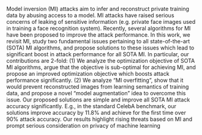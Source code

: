 Model inversion (MI) attacks aim to infer and reconstruct private training data by abusing access to a model. MI attacks have raised serious concerns of leaking of sensitive information (e.g. private face images used in training a face recognition system). Recently, several algorithms
for MI have been proposed to improve the attack performance. In this work, we revisit MI, study two fundamental issues pertaining to all state-of-the-art (SOTA) MI algorithms, and propose solutions to these issues which lead to
significant boost in attack performance for all SOTA MI. In particular, our contributions are 2-fold: (1) We analyze the optimization objective of SOTA MI algorithms, argue
that the objective is sub-optimal for achieving MI, and propose an improved optimization objective which boosts attack performance significantly. (2) We analyze “MI overfitting”, show that it would prevent reconstructed images from
learning semantics of training data, and propose a novel “model augmentation” idea to overcome this issue. Our proposed solutions are simple and improve all SOTA MI attack accuracy significantly. E.g., in the standard CelebA
benchmark, our solutions improve accuracy by 11.8% and achieve for the first time over 90% attack accuracy. Our results highlight rising threats based on MI and prompt serious consideration on privacy of machine learning
